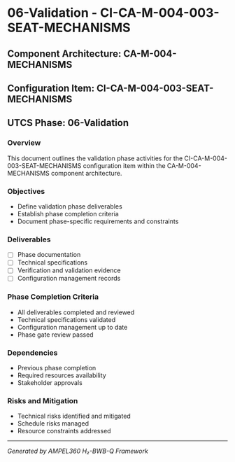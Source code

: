 # 06-Validation - CI-CA-M-004-003-SEAT-MECHANISMS

## Component Architecture: CA-M-004-MECHANISMS
## Configuration Item: CI-CA-M-004-003-SEAT-MECHANISMS
## UTCS Phase: 06-Validation

### Overview
This document outlines the validation phase activities for the CI-CA-M-004-003-SEAT-MECHANISMS configuration item within the CA-M-004-MECHANISMS component architecture.

### Objectives
- Define validation phase deliverables
- Establish phase completion criteria
- Document phase-specific requirements and constraints

### Deliverables
- [ ] Phase documentation
- [ ] Technical specifications
- [ ] Verification and validation evidence
- [ ] Configuration management records

### Phase Completion Criteria
- All deliverables completed and reviewed
- Technical specifications validated
- Configuration management up to date
- Phase gate review passed

### Dependencies
- Previous phase completion
- Required resources availability
- Stakeholder approvals

### Risks and Mitigation
- Technical risks identified and mitigated
- Schedule risks managed
- Resource constraints addressed

---
*Generated by AMPEL360 H₂-BWB-Q Framework*
